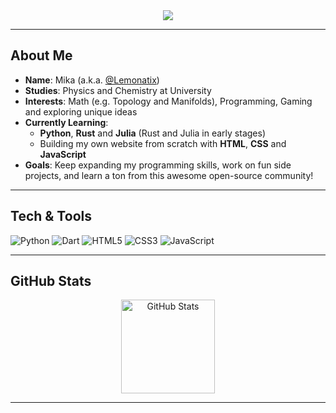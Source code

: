 <div align="center">
  <!-- Typing SVG -->
  <img src="https://readme-typing-svg.herokuapp.com?color=%2336BCF7&center=true&vCenter=true&lines=Hi+there+%F0%9F%91%8B;I+am+Mika+%28a.k.a.+%40Lemonatix%29!;Studying+Physics+%26+Chemistry;Let%27s+code+some+cool+stuff!">
</div>

---

## About Me

- **Name**: Mika (a.k.a. [@Lemonatix](https://github.com/Lemonatix))
- **Studies**: Physics and Chemistry at University
- **Interests**: Math (e.g. Topology and Manifolds), Programming, Gaming and exploring unique ideas
- **Currently Learning**:  
  - **Python**, **Rust** and **Julia** (Rust and Julia in early stages) 
  - Building my own website from scratch with **HTML**, **CSS** and **JavaScript**
- **Goals**: Keep expanding my programming skills, work on fun side projects, and learn a ton from this awesome open-source community!

---

## Tech & Tools

<p>
  <img src="https://img.shields.io/badge/Python-3776ab?style=for-the-badge&logo=python&logoColor=white" alt="Python"/>
  <img src="https://img.shields.io/badge/Dart-0175C2?style=for-the-badge&logo=dart&logoColor=white" alt="Dart"/>
  <img src="https://img.shields.io/badge/HTML5-e34f26?style=for-the-badge&logo=html5&logoColor=white" alt="HTML5"/>
  <img src="https://img.shields.io/badge/CSS3-1572B6?style=for-the-badge&logo=css3&logoColor=white" alt="CSS3"/>
  <img src="https://img.shields.io/badge/JavaScript-f7df1e?style=for-the-badge&logo=javascript&logoColor=black" alt="JavaScript"/>
</p>

---

## GitHub Stats

<div align="center">
  <!-- GitHub Stats Card -->
  <img height="150" src="https://github-readme-stats.vercel.app/api?username=Lemonatix&show_icons=true&theme=tokyonight" alt="GitHub Stats"/>
</div>

---

<!---
Lemonatix/Lemonatix is a ✨ special ✨ repository because its `README.md` (this file) appears on your GitHub profile.
You can click the Preview link to take a look at your changes.
--->
